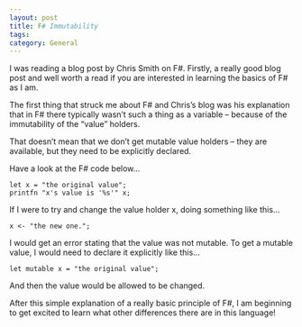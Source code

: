 ```yaml
---
layout: post
title: F# Immutability
tags: 
category: General
---
```

I was reading a blog post by Chris Smith on F#. Firstly, a really good blog post and well worth a read if you are interested in learning the basics of F# as I am.

The first thing that struck me about F# and Chris’s blog was his explanation that in F# there typically wasn’t such a thing as a variable – because of the immutability of the “value” holders.

That doesn’t mean that we don’t get mutable value holders – they are available, but they need to be explicitly declared.

Have a look at the F# code below…

~~~
let x = "the original value";
printfn "x's value is '%s'" x;
~~~
 
If I were to try and change the value holder x, doing something like this…

~~~
x <- "the new one.";
~~~

I would get an error stating that the value was not mutable. To get a mutable value, I would need to declare it explicitly like this…

~~~
let mutable x = "the original value";
~~~
 
And then the value would be allowed to be changed.

After this simple explanation of a really basic principle of F#, I am beginning to get excited to learn what other differences there are in this language!
